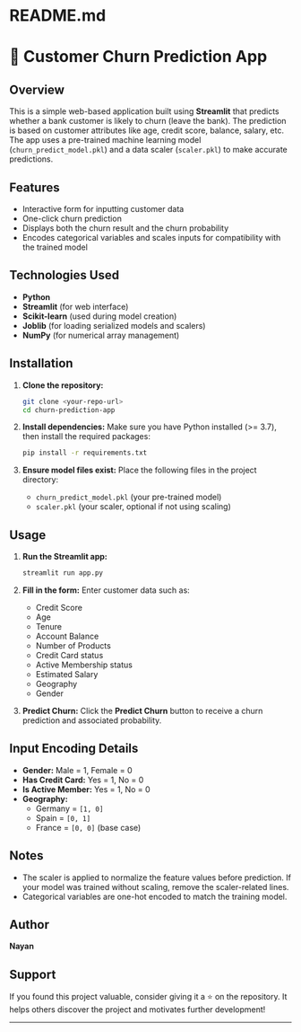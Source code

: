 # README.md

# 🏦 Customer Churn Prediction App

## Overview
This is a simple web-based application built using **Streamlit** that predicts whether a bank customer is likely to churn (leave the bank). The prediction is based on customer attributes like age, credit score, balance, salary, etc. The app uses a pre-trained machine learning model (`churn_predict_model.pkl`) and a data scaler (`scaler.pkl`) to make accurate predictions.

## Features
- Interactive form for inputting customer data
- One-click churn prediction
- Displays both the churn result and the churn probability
- Encodes categorical variables and scales inputs for compatibility with the trained model

## Technologies Used
- **Python**
- **Streamlit** (for web interface)
- **Scikit-learn** (used during model creation)
- **Joblib** (for loading serialized models and scalers)
- **NumPy** (for numerical array management)

## Installation

1. **Clone the repository:**
   ```bash
   git clone <your-repo-url>
   cd churn-prediction-app
   ```

2. **Install dependencies:**
   Make sure you have Python installed (>= 3.7), then install the required packages:
   ```bash
   pip install -r requirements.txt
   ```

3. **Ensure model files exist:**
   Place the following files in the project directory:
   - `churn_predict_model.pkl` (your pre-trained model)
   - `scaler.pkl` (your scaler, optional if not using scaling)

## Usage

1. **Run the Streamlit app:**
   ```bash
   streamlit run app.py
   ```

2. **Fill in the form:**
   Enter customer data such as:
   - Credit Score
   - Age
   - Tenure
   - Account Balance
   - Number of Products
   - Credit Card status
   - Active Membership status
   - Estimated Salary
   - Geography
   - Gender

3. **Predict Churn:**
   Click the **Predict Churn** button to receive a churn prediction and associated probability.

## Input Encoding Details

- **Gender:** Male = 1, Female = 0
- **Has Credit Card:** Yes = 1, No = 0
- **Is Active Member:** Yes = 1, No = 0
- **Geography:**
  - Germany = `[1, 0]`
  - Spain = `[0, 1]`
  - France = `[0, 0]` (base case)

## Notes

- The scaler is applied to normalize the feature values before prediction. If your model was trained without scaling, remove the scaler-related lines.
- Categorical variables are one-hot encoded to match the training model.

## Author

**Nayan**

## Support

If you found this project valuable, consider giving it a ⭐️ on the repository. It helps others discover the project and motivates further development!

---
